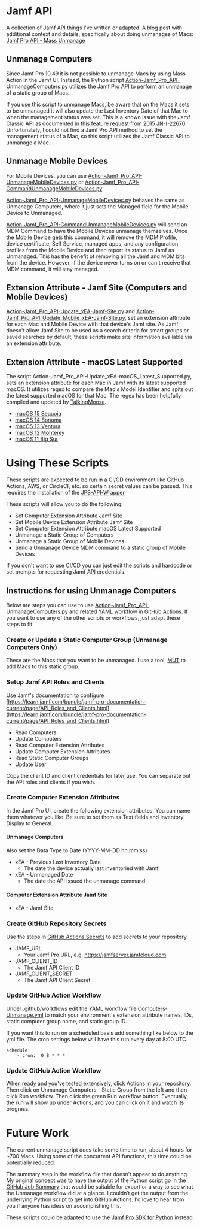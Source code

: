 # Jamf API
A collection of Jamf API things I've written or adapted. A blog post with additional context and details, specifically about doing unmanages of Macs: [Jamf Pro API - Mass Unmanage](https://www.rfgeeks.com/jens-blog/jamf-pro-api-mass-unmanage)

## Unmanage Computers
Since Jamf Pro 10.49 it is not possible to unmanage Macs by using Mass Action in the Jamf UI. Instead, the Python script [Action-Jamf_Pro_API-UnmanageComputers.py](https://github.com/technotica/Jamf-API/blob/main/Action-Jamf_Pro_API-UnmanageComputers.py) utilizes the Jamf Pro API to perform an unmanage of a static group of Macs.

If you use this script to unmanage Macs, be aware that on the Macs it sets to be unmanaged it will also update the Last Inventory Date of that Mac to when the management status was set. This is a known issue with the Jamf Classic API as documented in this feature request from 2015 [JN-I-22670](https://ideas.jamf.com/ideas/JN-I-22670). Unfortunately, I could not find a Jamf Pro API method to set the management status of a Mac, so this script utilizes the Jamf Classic API to unmanage a Mac.

## Unmanage Mobile Devices
For Mobile Devices, you can use [Action-Jamf_Pro_API-UnmanageMobileDevices.py](https://github.com/technotica/Jamf-API/blob/main/Action-Jamf_Pro_API-UnmanageMobileDevices.py) or [Action-Jamf_Pro_API-CommandUnmanageMobileDevices.py](https://github.com/technotica/Jamf-API/blob/main/Action-Jamf_Pro_API-CommandUnmanageMobileDevices.py) 

[Action-Jamf_Pro_API-UnmanageMobileDevices.py](https://github.com/technotica/Jamf-API/blob/main/Action-Jamf_Pro_API-UnmanageMobileDevices.py) behaves the same as Unmanage Computers, where it just sets the Managed field for the Mobile Device to Unmanaged.  

[Action-Jamf_Pro_API-CommandUnmanageMobileDevices.py](https://github.com/technotica/Jamf-API/blob/main/Action-Jamf_Pro_API-CommandUnmanageMobileDevices.py) will send an MDM Command to have the Mobile Devices unmanage themselves. Once the Mobile Device gets this command, it will remove the MDM Profile, device certificate, Self Service, managed apps, and any configuration profiles from the Mobile Device and then report its status to Jamf as Unmanaged. This has the benefit of removing all the Jamf and MDM bits from the device. However, if the device never turns on or can't receive that MDM command, it will stay managed. 

## Extension Attribute - Jamf Site (Computers and Mobile Devices)
[Action-Jamf_Pro_API-Update_xEA-Jamf-Site.py](https://github.com/technotica/Jamf-API/blob/main/Action-Jamf_Pro_API-Update_xEA-Jamf-Site.py) and [Action-Jamf_Pro_API_Update_Mobile_xEA-Jamf-Site.py](https://github.com/technotica/Jamf-API/blob/main/Action-Jamf_Pro_API_Update_Mobile_xEA-Jamf-Site.py), set an extension attribute for each Mac and Mobile Device with that device's Jamf site. As Jamf doesn't allow Jamf Site to be used as a search criteria for smart groups or saved searches by default, these scripts make site information available via an extension attribute. 

## Extension Attribute - macOS Latest Supported
The script Action-Jamf_Pro_API-Update_xEA-macOS_Latest_Supported.py, sets an extension attribute for each Mac in Jamf with its latest supported macOS. It utilizes regex to compare the Mac's Model Identifier and spits out the latest supported macOS for that Mac. The regex has been helpfully compiled and updated by [TalkingMoose](https://gist.github.com/talkingmoose).

- [macOS 15 Sequoia](https://gist.github.com/talkingmoose/da84016836b29f125dad78414d0a4413)
- [macOS 14 Sonoma](https://gist.github.com/talkingmoose/1b852e5d4fc8e76b4400ca2e4b3f3ad0) 
- [macOS 13 Ventura](https://gist.github.com/talkingmoose/3100dab934baa13a799ba29be62ca357)
- [macOS 12 Monterey](https://gist.github.com/talkingmoose/74731895981b14da4ce1d524eeebdf1d)
- [macOS 11 Big Sur](https://gist.github.com/talkingmoose/794f7647e7a29d6ef74f8b9233dd44bb)

# Using These Scripts
These scripts are expected to be run in a CI/CD environment like GitHub Actions, AWS, or CircleCI, etc. so certain secret values can be passed.
This requires the installation of the [JPS-API-Wrapper](https://gitlab.com/cvtc/appleatcvtc/jps-api-wrapper)

These scripts will allow you to do the following:
- Set Computer Extension Attribute Jamf Site 
- Set Mobile Device Extension Attribute Jamf Site 
- Set Computer Extension Attribute macOS Latest Supported
- Unmanage a Static Group of Computers
- Unmanage a Static Group of Mobile Devices
- Send a Unmanage Device MDM command to a static group of Mobile Devices

If you don't want to use CI/CD you can just edit the scripts and hardcode or set prompts for requesting Jamf API credentials. 

## Instructions for using Unmanage Computers
Below are steps you can use to use [Action-Jamf_Pro_API-UnmanageComputers.py](https://github.com/technotica/Jamf-API/blob/main/Action-Jamf_Pro_API-UnmanageComputers.py) and related YAML workflow in GitHub Actions. If you want to use any of the other scripts or workflows, just adapt these steps to fit.

### Create or Update a Static Computer Group (Unmanage Computers Only)
These are the Macs that you want to be unmanaged. I use a tool, [MUT](https://github.com/jamf/mut) to add Macs to this static group.

### Setup Jamf API Roles and Clients
Use Jamf's documentation to configure [https://learn.jamf.com/bundle/jamf-pro-documentation-current/page/API_Roles_and_Clients.html](https://learn.jamf.com/bundle/jamf-pro-documentation-current/page/API_Roles_and_Clients.html)

- Read Computers
- Update Computers
- Read Computer Extension Attributes
- Update Computer Extension Attributes
- Read Static Computer Groups
- Update User

Copy the client ID and client credentials for later use. You can separate out the API roles and clients if you wish.

### Create Computer Extension Attributes
In the Jamf Pro UI, create the following extension attributes. You can name them whatever you like. Be sure to set them as Text fields and Inventory Display to General.

#### Unmanage Computers
Also set the Data Type to Date (YYYY-MM-DD hh:mm:ss)

- xEA - Previous Last Inventory Date
  * The date the device actually last inventoried with Jamf
- xEA - Unmanaged Date
  * The date the API issued the unmanage command

#### Computer Extension Attribute Jamf Site 
- xEA - Jamf Site

### Create GitHub Repository Secrets 
Use the steps in [GitHub Actions Secrets](https://docs.github.com/en/actions/security-guides/using-secrets-in-github-actions#creating-secrets-for-a-repository) to add secrets to your repository.

- JAMF_URL
  * Your Jamf Pro URL, e.g. https://jamfserver.jamfcloud.com
- JAMF_CLIENT_ID
  * The Jamf API Client ID
- JAMF_CLIENT_SECRET
  * The Jamf API Client Secret

### Update GitHub Action Workflow
Under .github/workflows edit the YAML workflow file [Computers-Unmanage.yml](https://github.com/technotica/Jamf-API/blob/main/.github/workflows/Computers-Unmanage.yml) to match your environment's extension attribute names, IDs, static computer group name, and static group ID.

If you want this to run on a scheduled basis add something like below to the yml file. The cron settings below will have this run every day at 8:00 UTC.

    schedule:
        - cron:  0 8 * * *

### Update GitHub Action Workflow
When ready and you've tested extensively, click Actions in your repository. Then click on Unmanage Computers - Static Group from the left and then click Run workflow. Then click the green Run workflow button. Eventually, the run will show up under Actions, and you can click on it and watch its progress.

# Future Work
The current unmanage script does take some time to run, about 4 hours for ~700 Macs. Using some of the concurrent API functions, this time could be potentially reduced. 

The summary step in the workflow file that doesn’t appear to do anything.  My original concept was to have the output of the Python script go in the [GitHub Job Summary](https://docs.github.com/en/actions/using-workflows/workflow-commands-for-github-actions#adding-a-job-summar) that would be suitable for export or a way to see what the Unmanage workflow did at a glance. I couldn’t get the output from the underlying Python script to get into GitHub Actions. I'd love to hear from you if anyone has ideas on accomplishing this.

These scripts could be adapted to use the [Jamf Pro SDK for Python](https://github.com/macadmins/jamf-pro-sdk-python) instead. 